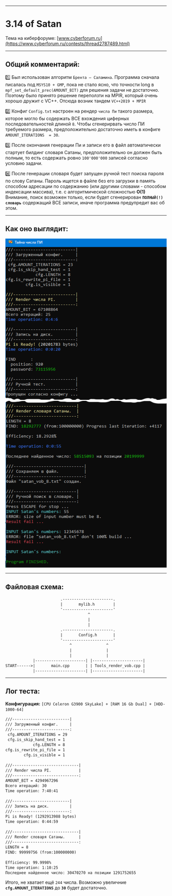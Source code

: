 ____
# 3.14 of Satan

Тема на киберфоруме:
[www.cyberforum.ru](https://www.cyberforum.ru/contests/thread2787489.html)
____
## Общий комментарий:

:one: Был использован алгоритм `Брента — Саламина`. Программа сначала писалась под `MSYS10 + GMP`, пока не стало ясно, что точности long в `mpf_set_default_prec(AMOUNT_BIT)` для решения задачи не достаточно. Поэтому было принято решение переползти на MPIR, который очень хорошо дружит с VC++. Отсюда возник тандем `VC++2019 + MPIR`

:two: Конфиг `Config.txt` настроен на рендер `числа Пи` такого размера, которое могло бы содержать ВСЕ вхождения циферных последовательностей длиной `8`. Чтобы сгенерирвать число ПИ требуемого размера,
предположительно достаточно иметь в конфиге `AMOUNT_ITERATIONS  = 30`.

:three: После окончания генерации Пи и записи его в файл автоматичеcки стартует билдинг словаря Сатаны, предположительно он должен быть полным, то есть содержать ровно `100'000'000` записей согласно условию задачи.

:four: После генерации словаря будет запущен ручной тест поиска пароля по слову Сатаны. Пароль ищется в файле без его загрузки в память способом адресации по содержанию (или другими словами - способом индексации массива), т.е. с алгоритмической сложностью **O(1)** Внимание, поиск возможен только, если будет сгенерирован **`ПОЛНЫЙ(!) словарь`** содержащий ВСЕ записи, иначе программа предупредит вас об этом.
____
## Как оно выглядит:

![Screenshot in game 1](./screenshot_01.png)
![Screenshot in game 1](./screenshot_02.png)
____
## Файловая схема:    

                            .----------------------. 
                            |       mylib.h        |
                            '----------------------'
                                        ^
                                        |
                                        |
                            .----------------------.
                            |       Config.h       |
                            '----------------------'
                                ^               ^
                                |               |
                                |               |
                |----------------------| |----------------------|
    START------>|       main.cpp       | | Tools_render_vob.cpp |
                |----------------------| |----------------------|
____
## Лог теста:

**Конфигурация:** `[CPU Celeron G3900 SkyLake] + [RAM 16 Gb Dual] + [HDD-1000-64]`

```
///-------------------------|
/// Загруженный конфиг.     |
///-------------------------:
 cfg.AMOUNT_ITERATIONS = 29
 cfg.is_skip_hand_test = 1
            cfg.LENGTH = 8
cfg.is_rewrite_pi_file = 1
        cfg.is_visible = 1

///-----------------------------|
/// Render числа PI.            |
///-----------------------------:
AMOUNT_BIT = 4294967296
Всего итераций: 30
Time operation: 7:40:41

///-------------------------|
/// Запись на диск.         |
///-------------------------:
Pi is Ready! (1292913988 bytes)
Time operation: 0:44:59

///-----------------------------|
/// Render словаря Сатаны.      |
///-----------------------------:
LENGTH = 8
FIND: 99999756 (from:100000000)

Efficiency: 99.9998%
Time operation: 1:10:25
Последнее найденное число: 30470270 на позиции 1291752655
```

Итого, не  хватает ещё `244` числа.
Возможно увеличние **`cfg.AMOUNT_ITERATIONS`** до **`30`** будет достаточно.
